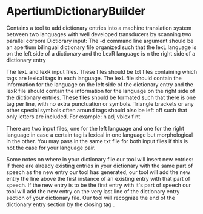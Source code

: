 # ApertiumDictionaryBuilder
Contains a tool to add dictionary entries into a machine translation system
between two languages with well developed transducers by scanning two parallel
corpora
Dictiorary input:
The -d command line argument should be an apertium bilingual dictionary file
organized such that the lexL language is on the left side of a dictionary and the
LexR language is n the right side of a dictionary entry

The lexL and lexR input files.
These files should be txt files containing which tags are
lexical tags in each language. The lexL file should contain the information for
the language on the left side of the dictionary entry and the lexR file should
contain the information for the language on the right side of the dictionary
entries.
These files should be formated such that there is one tag per line, with no
extra punctuation or symbols. Triangle brackets or any other special symbols
often around tags should also be left off such that only letters are included.
For example:
n
adj
vblex
f
nt
<!-- end example -->
There are two input files, one for the left language and one for the right
language in case a certain tag is lexical in one language but morphological in
the other. You may pass in the same txt file for both input files if this is not
 the case for your language pair.




Some notes on where in your dictionary file our tool will insert new entries:
If there are already existing entries in your dictionary with the same part of
speech as the new entry our tool has generated, our tool will add the new entry
the line above the first instance of an existing entry with that part of speech.
If the new entry is to be the first entry with it's part of speech our tool will 
add the new entry on the very last line of the dictionary entry section of your
dictionary file. Our tool will recognize the end of the dictionary entry
section by the closing tag </section>.
